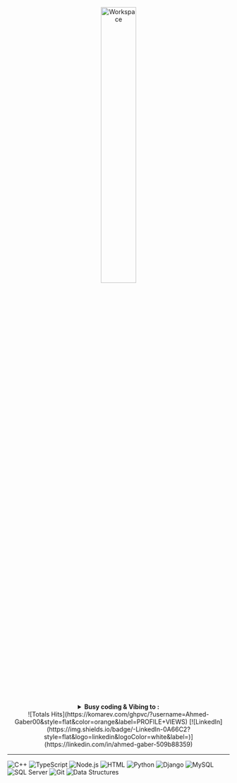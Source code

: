 <div align="center" width="50">

<img src="https://github.com/SP-XD/SP-XD/blob/main/images/dev-working_rounded.gif?raw=true" alt="Workspace"  width="40%"/><br> 

<details>
<p><strong> <summary>  Busy coding & Vibing to :   </summary> </strong></p>

[![Spotify](https://img.shields.io/badge/-Spotify-1ED760?style=flat&logo=spotify&logoColor=white)](https://open.spotify.com/user/somnathpaul)



</details>
![Totals Hits](https://komarev.com/ghpvc/?username=Ahmed-Gaber00&style=flat&color=orange&label=PROFILE+VIEWS)
[![LinkedIn](https://img.shields.io/badge/-LinkedIn-0A66C2?style=flat&logo=linkedin&logoColor=white&label=)](https://linkedin.com/in/ahmed-gaber-509b88359)




</div>







<hr>

![C++](https://img.shields.io/badge/C++-00599C?style=flat&logo=c%2b%2b&logoColor=white)
![TypeScript](https://img.shields.io/badge/TypeScript-007ACC?style=flat&logo=typescript&logoColor=white)
![Node.js](https://img.shields.io/badge/Node.js-339933?style=flat&logo=node.js&logoColor=white)
![HTML](https://img.shields.io/badge/HTML5-E34F26?style=flat&logo=html5&logoColor=white)
![Python](https://img.shields.io/badge/Python-FFD43B?style=flat&logo=python&logoColor=darkgreen)
![Django](https://img.shields.io/badge/Django-092E20?style=flat&logo=django&logoColor=white)
![MySQL](https://img.shields.io/badge/MySQL-4479A1?style=flat&logo=mysql&logoColor=white)
![SQL Server](https://img.shields.io/badge/SQL%20Server-CC2927?style=flat&logo=microsoftsqlserver&logoColor=white)
![Git](https://img.shields.io/badge/GIT-E44C30?style=flat&logo=git&logoColor=white)
![Data Structures](https://img.shields.io/badge/Data%20Structures-important?style=flat&logo=databricks&logoColor=white)

<!--
```dart
// tools_I_use organized

class About extends Me { 
  const myTools = {  
    "ProgrammingLanguages" : { "JavaScript", "TypeScript", "Python" },
    "BackEnd" : { "Node.js" },
    "Database" : { "MySQL", "SQL Server" },
    "Frontend" : { "HTML", "CSS" },
    "Tools" : { "Git", "Linux", "VS Code", "Data Structures" }
  };
}

